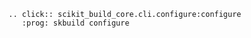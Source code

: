 ```{eval-rst}
.. click:: scikit_build_core.cli.configure:configure
   :prog: skbuild configure

```
